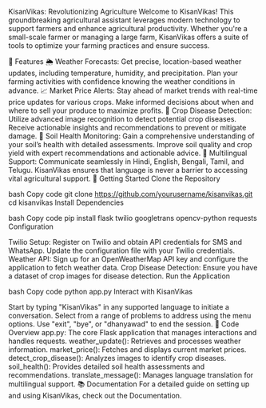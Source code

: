 KisanVikas: Revolutionizing Agriculture
Welcome to KisanVikas! This groundbreaking agricultural assistant leverages modern technology to support farmers and enhance agricultural productivity. Whether you're a small-scale farmer or managing a large farm, KisanVikas offers a suite of tools to optimize your farming practices and ensure success.

🌟 Features
🌦️ Weather Forecasts: Get precise, location-based weather updates, including temperature, humidity, and precipitation. Plan your farming activities with confidence knowing the weather conditions in advance.
📈 Market Price Alerts: Stay ahead of market trends with real-time price updates for various crops. Make informed decisions about when and where to sell your produce to maximize profits.
🦠 Crop Disease Detection: Utilize advanced image recognition to detect potential crop diseases. Receive actionable insights and recommendations to prevent or mitigate damage.
🌱 Soil Health Monitoring: Gain a comprehensive understanding of your soil’s health with detailed assessments. Improve soil quality and crop yield with expert recommendations and actionable advice.
💬 Multilingual Support: Communicate seamlessly in Hindi, English, Bengali, Tamil, and Telugu. KisanVikas ensures that language is never a barrier to accessing vital agricultural support.
🚀 Getting Started
Clone the Repository

bash
Copy code
git clone https://github.com/yourusername/kisanvikas.git
cd kisanvikas
Install Dependencies

bash
Copy code
pip install flask twilio googletrans opencv-python requests
Configuration

Twilio Setup: Register on Twilio and obtain API credentials for SMS and WhatsApp. Update the configuration file with your Twilio credentials.
Weather API: Sign up for an OpenWeatherMap API key and configure the application to fetch weather data.
Crop Disease Detection: Ensure you have a dataset of crop images for disease detection.
Run the Application

bash
Copy code
python app.py
Interact with KisanVikas

Start by typing "KisanVikas" in any supported language to initiate a conversation.
Select from a range of problems to address using the menu options.
Use "exit", "bye", or "dhanyawad" to end the session.
🧩 Code Overview
app.py: The core Flask application that manages interactions and handles requests.
weather_update(): Retrieves and processes weather information.
market_price(): Fetches and displays current market prices.
detect_crop_disease(): Analyzes images to identify crop diseases.
soil_health(): Provides detailed soil health assessments and recommendations.
translate_message(): Manages language translation for multilingual support.
📚 Documentation
For a detailed guide on setting up and using KisanVikas, check out the Documentation.
